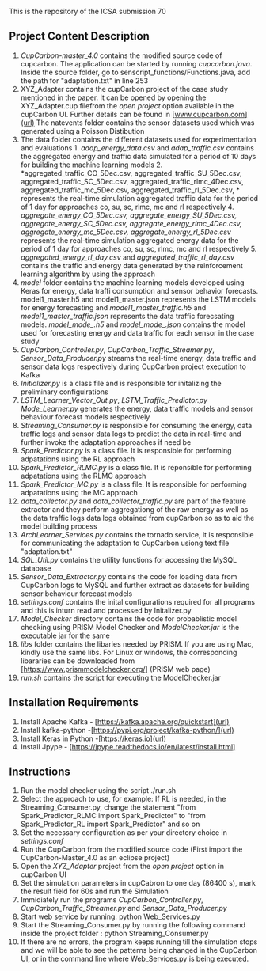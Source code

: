 This is the repository of the ICSA submission 70

## Project Content Description
1.  *CupCarbon-master_4.0* contains the modified source code of cupcarbon. The application can be started by running *cupcarbon.java*. Inside the source folder, go to senscript_functions/Functions.java, add the path for "adaptation.txt" in line 253
2.  XYZ_Adapter contains the cupCarbon project of the case study mentioned in the paper. It can be opened by opening the XYZ_Adapter.cup filefrom the 
    *open project* option available in the cupCarbon UI. Further details can be found in [www.cupcarbon.com](url)
    The natevents folder contains the sensor datasets used which was generated using a Poisson Distibution
3.  The data folder contains the different datasets used for experimentation and evaluations
        1.  *adap_energy_data.csv* and *adap_traffic.csv* contains the aggregated energy and traffic data simulated for a period of 10 days for building the machine learning models
        2.  *aggregated_traffic_CO_5Dec.csv, aggregated_traffic_SU_5Dec.csv, aggregated_traffic_SC_5Dec.csv, aggregated_traffic_rlmc_4Dec.csv, aggregated_traffic_mc_5Dec.csv, aggregated_traffic_rl_5Dec.csv, * represents the real-time simulation aggregated traffic data for the period of 1 day for approaches co, su, sc, rlmc, mc and rl respectively
        4.  *aggregate_energy_CO_5Dec.csv, aggregate_energy_SU_5Dec.csv, aggregate_energy_SC_5Dec.csv, aggregate_energy_rlmc_4Dec.csv, aggregate_energy_mc_5Dec.csv, aggregate_energy_rl_5Dec.csv* represents the real-time simulation aggregated energy data for the period of 1 day for approaches co, su, sc, rlmc, mc and rl respectively
        5.  *aggregated_energy_rl_day.csv* and *aggregated_traffic_rl_day.csv* contains the traffic and energy data generated by the reinforcement learning algorithm by using the approach
4.  *model* folder contains the machine learning models developed using Keras for energy, data traffi consumption and sensor behavior forecasts. model1_master.h5 and model1_master.json represents
    the LSTM models for energy forecasting and *model1_master_traffic.h5* and *model1_master_traffic.json* represents the data traffic forecsating models. *model_mode_<sensorId>.h5* and *model_mode_<sensorId>.json* contains the model used for forecasting energy and data traffic for each sensor in the case study
5.  *CupCarbon_Controller.py*, *CupCarbon_Traffic_Streamer.py*, *Sensor_Data_Producer.py* streams the real-time energy, data traffic and sensor data logs respectively during CupCarbon project execution to Kafka
6.  *Initializer.py* is a class file and is responsible for initalizing the preliminary configuirations
7.  *LSTM_Learner_Vector_Out.py*, *LSTM_Traffic_Predictor.py* *Mode_Learner.py* generates the energy, data traffic models and sensor behaviour forecast models respectively
8.  *Streaming_Consumer.py* is responsible for consuming the energy, data traffic logs and sensor data logs to predict the data in real-time and further invoke the adaptation approaches if need be
9.  *Spark_Predictor.py* is a class file. It is responsible for performing adpatations using the RL approach
10. *Spark_Predictor_RLMC.py* is a class file. It is reponsible for performing adpatations using the RLMC approach
11. *Spark_Predictor_MC.py* is a class file. It is responsible for performing adpatations using the MC approach
12. *data_collector.py* and *data_collector_traffic.py* are part of the feature extractor and they perform aggregationg of the raw energy as well as the data traffic logs
    data logs obtained from cupCarbon so as to aid the model building process
13. *ArchLearner_Services.py* contains the tornado service, it is responsible for communicating the adaptation to CupCarbon usiong text file "adaptation.txt"
14. *SQL_Util.py* contains the utility functions for accessing the MySQL database
15. *Sensor_Data_Extractor.py* contains the code for loading data from CupCarbon logs to MySQL and further extract as datasets for building sensor behaviour forecast models
12. *settings.conf* contains the inital configurations required for all programs and this is inturn read and processed by Initalizer.py
13. *Model_Checker* directory contains the code for probablistic model checking using PRISM Model Checker and *ModelChecker.jar* is the executable jar for the same
14. *libs* folder contains the libaries needed by PRISM. If you are using Mac, kindly use the same libs. For Linux or windows, the corresponding libararies can be downloaded from [https://www.prismmodelchecker.org/] (PRISM web page)
14. *run.sh* contains the script for executing the ModelChecker.jar


## Installation Requirements
1. Install Apache Kafka  - [https://kafka.apache.org/quickstart](url)
2. Install kafka-python -[https://pypi.org/project/kafka-python/](url)
3. Install Keras in Python -[https://keras.io](url)
4. Install Jpype - [https://jpype.readthedocs.io/en/latest/install.html]

## Instructions
1. Run the model checker using the script ./run.sh
2. Select the approach to use, for example: If RL is needed, in the Streaming_Consumer.py, change the statement "from Spark_Predictor_RLMC import Spark_Predictor" to "from Spark_Predictor_RL import Spark_Predictor" and so on
2. Set the necessary configuration as per your directory choice in *settings.conf*
3. Run the CupCarbon from the modified source code (First import the CupCarbon-Master_4.0 as an eclipse project)
4. Open the *XYZ_Adapter* project from the *open project* option in cupCarbon UI
5. Set the simulation parameters in cupCabron to one day (86400 s), mark the result field for 60s and run the Simulation
6. Immidiately run the programs *CupCarbon_Controller.py*, *CupCarbon_Traffic_Streamer.py* and *Sensor_Data_Producer.py*
7. Start web service by running: python Web_Services.py 
8. Start the Streaming_Consumer.py by running the following command inside the project folder : python Streaming_Consumer.py
9. If there are no errors, the program keeps running till the simulation stops and we will be able to see the patterns being changed in the CupCarbon UI, or in the command line where Web_Services.py is being executed.
